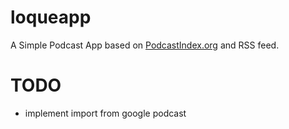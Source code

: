 # loqueapp

A Simple Podcast App based on [PodcastIndex.org](https://podcastindex.org) and RSS feed.

# TODO

- implement import from google podcast
